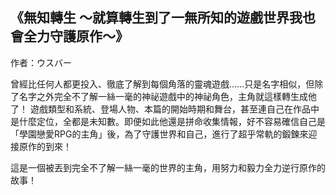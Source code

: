 ## 《無知轉生 ～就算轉生到了一無所知的遊戲世界我也會全力守護原作～》

作者：ウスバー

曾經比任何人都更投入、徹底了解到每個角落的靈魂遊戲......只是名字相似，但除了名字之外完全不了解一絲一毫的神祕遊戲中的神祕角色，主角就這樣轉生成他了！
遊戲類型和系統、登場人物、本篇的開始時期和舞台，甚至連自己在作品中是什麼定位，全都是未知數。即便如此他還是拼命收集情報，好不容易確信自己是「學園戀愛RPG的主角」後，為了守護世界和自己，進行了超乎常軌的鍛鍊來迎接原作的到來！

這是一個被丟到完全不了解一絲一毫的世界的主角，用努力和毅力全力逆行原作的故事！
